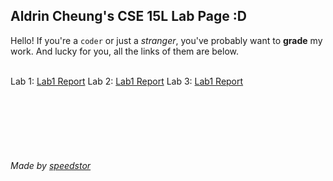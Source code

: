 ## Aldrin Cheung's CSE 15L Lab Page  :D
Hello! If you're a `coder` or just a *stranger*, you've probably want to **grade** my work. And lucky for you, all the links of them are below.
<br/>
<br/>

Lab 1: [Lab1 Report](./labs/lab-report-1-week-2.md)
Lab 2: [Lab1 Report](./labs/lab-report-2-week-4.md)
Lab 3: [Lab1 Report](./labs/lab-report-3-week-6.md)



<br/>
<br/>
<br/>
<br/>
<br/>

###### Made by [speedstor](https://speedstor.net)
